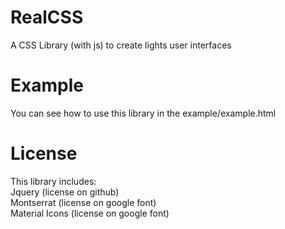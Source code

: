 # RealCSS
A CSS Library (with js) to create lights user interfaces

# Example
You can see how to use this library in the example/example.html

# License
This library includes:  
Jquery (license on github)  
Montserrat (license on google font)  
Material Icons (license on google font)  
